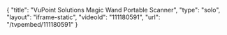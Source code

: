 {
    "title": "VuPoint Solutions Magic Wand Portable Scanner",
    "type": "solo",
    "layout": "iframe-static",
    "videoId": "111180591",
    "url": "\/tvpembed\/111180591"
}